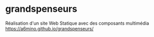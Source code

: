 # grandspenseurs
Réalisation d'un site Web Statique avec des composants multimédia
 https://a6mino.github.io/grandspenseurs/
